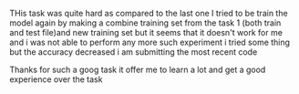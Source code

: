 THis task was  quite hard as compared to the last one 
I tried to be train the  model again by making a combine training
set  from the task 1 (both train and test file)and new training set 
but it seems that it doesn't work for me
and i was not able to perform any more such experiment 
i tried some thing but the accuracy decreased i am submitting the most recent code 


Thanks for such a goog task it offer me to learn a lot and get a good experience over the task
